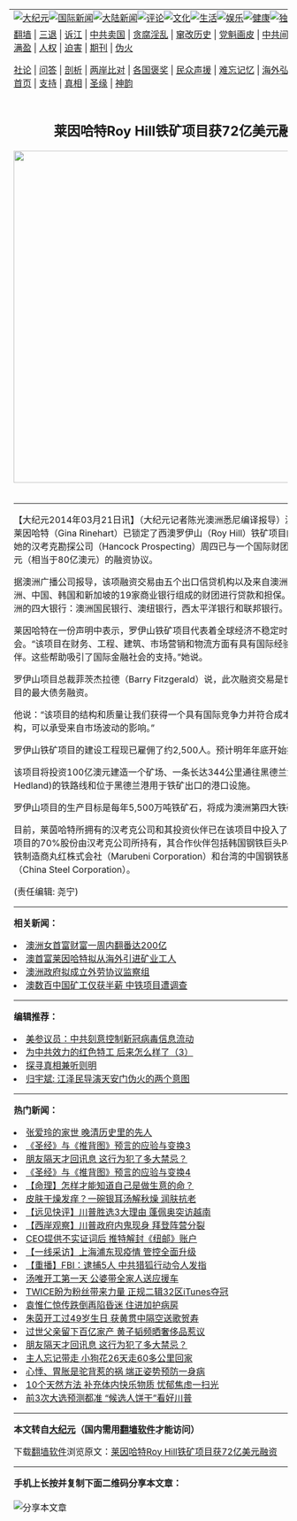 <a name="1" id="1" target="_blank"></a><span id="1"></span>
<table align=center border="0"><tr><td colspan="2" VALIGN=TOP><a href="https://github.com/yfvdmz376/djy/blob/master/gb/nsc413.md#1"><img src="https://raw.githubusercontent.com/yfvdmz376/www/master/t/djy/1.jpg" title="大纪元"></a><a href="https://github.com/yfvdmz376/djy/blob/master/gb/n24hr.md#1"><img src="https://raw.githubusercontent.com/yfvdmz376/www/master/t/djy/3.jpg" title="国际新闻"></a><a href="https://github.com/yfvdmz376/djy/blob/master/gb/nsc413.md#1"><img src="https://raw.githubusercontent.com/yfvdmz376/www/master/t/djy/4.jpg" title="大陆新闻"></a><a href="https://github.com/yfvdmz376/djy/blob/master/gb/news392.md#1"><img src="https://raw.githubusercontent.com/yfvdmz376/www/master/t/djy/5.jpg" title="评论"></a><a href="https://github.com/yfvdmz376/djy/blob/master/gb/news2007.md#1"><img src="https://raw.githubusercontent.com/yfvdmz376/www/master/t/djy/6.jpg" title="文化"></a><a href="https://github.com/yfvdmz376/djy/blob/master/gb/news2008.md#1"><img src="https://raw.githubusercontent.com/yfvdmz376/www/master/t/djy/7.jpg" title="生活"></a><a href="https://github.com/yfvdmz376/djy/blob/master/gb/ncyule.md#1"><img src="https://raw.githubusercontent.com/yfvdmz376/www/master/t/djy/8.jpg" title="娱乐"></a><a href="https://github.com/yfvdmz376/djy/blob/master/gb/nsc1002.md#1"><img src="https://raw.githubusercontent.com/yfvdmz376/www/master/t/djy/9.jpg" title="健康"><a href="https://github.com/yfvdmz376/djy/blob/master/gb/nf6092.md#1"><img src="https://raw.githubusercontent.com/yfvdmz376/www/master/t/djy/10a.jpg" title="独家"></a><a href="https://github.com/yfvdmz376/djy/blob/master/gb/nf4514.md#1"><img src="https://raw.githubusercontent.com/yfvdmz376/www/master/t/djy/12a.jpg" title="头条"></a></td></tr>
<tr><td colspan="2" VALIGN=TOP><a target="_blank" href="https://github.com/yfvdmz376/www/blob/master/README.md?zsrh#1">翻墙</a> | <a target="_blank" href="https://github.com/yfvdmz376/djy/blob/master/gb/nf5657.md#1">三退</a> | <a target="_blank" href="https://github.com/yfvdmz376/djy/blob/master/gb/nf6124.md#1">诉江</a> | <a target="_blank" href="https://github.com/yfvdmz376/djy/blob/master/gb/nf1176117.md#1">中共卖国</a> | <a target="_blank" href="https://github.com/yfvdmz376/djy/blob/master/gb/nf5773.md#1">贪腐淫乱</a> | <a target="_blank" href="https://github.com/yfvdmz376/djy/blob/master/gb/nf1176115.md#1">窜改历史</a> | <a target="_blank" href="https://github.com/yfvdmz376/djy/blob/master/gb/nf1176107.md#1">党魁画皮</a> | <a target="_blank" href="https://github.com/yfvdmz376/djy/blob/master/gb/nf1320400.md#1">中共间谍</a> | <a target="_blank" href="https://github.com/yfvdmz376/djy/blob/master/gb/nf1176114.md#1">破坏传统</a> | <a target="_blank" href="https://github.com/yfvdmz376/ntdtv/blob/master/gb/prog447_1.md#1">恶贯满盈</a> | <a target="_blank" href="https://github.com/yfvdmz376/djy/blob/master/gb/ncid278.md#1">人权</a> | <a target="_blank" href="https://github.com/yfvdmz376/djy/blob/master/gb/nf1176111.md#1">迫害</a> | <a target="_blank" href="https://gitlab.com/szzdlab/mh-qikan/blob/master/README.md#1">期刊</a> | <a target="_blank" href="https://github.com/yfvdmz376/djy/blob/master/gb/nf5562.md#1">伪火</a></p><p><a target="_blank" href="https://github.com/yfvdmz376/djy/blob/master/gb/9p.md#1">社论</a> | <a target="_blank" href="https://github.com/yfvdmz376/djy/blob/master/gb/nf4378.md#1">问答</a> | <a target="_blank" href="https://github.com/yfvdmz376/djy/blob/master/gb/nf5792.md#1">剖析</a> | <a target="_blank" href="https://github.com/yfvdmz376/djy/blob/master/gb/nf5735.md#1">两岸比对</a> | <a target="_blank" href="https://github.com/yfvdmz376/djy/blob/master/gb/nf6119.md#1">各国褒奖</a> | <a target="_blank" href="https://github.com/yfvdmz376/djy/blob/master/gb/nf6120.md#1">民众声援</a> | <a target="_blank" href="https://github.com/yfvdmz376/djy/blob/master/gb/nf1188594.md#1">难忘记忆</a> | <a target="_blank" href="https://github.com/yfvdmz376/djy/blob/master/gb/nf3180.md#1">海外弘传</a> | <a target="_blank" href="https://github.com/yfvdmz376/djy/blob/master/gb/nf5410.md#1">万人上访</a> | <a target="_blank" href="https://github.com/yfvdmz376/www/blob/master/README.md?zsrh#1">平台首页</a> | <a target="_blank" href="https://github.com/yfvdmz376/djy/blob/master/gb/nf4386.md#1">支持</a> | <a target="_blank" href="https://github.com/yfvdmz376/djy/blob/master/gb/nf4389.md#1">真相</a> | <a target="_blank" href="https://github.com/yfvdmz376/djy/blob/master/gb/nf5790.md#1">圣缘</a> | <a target="_blank" href="https://github.com/yfvdmz376/djy/blob/master/gb/nf4786.md#1">神韵</a></td></tr>
<tr><td VALIGN=TOP width="626"><h2 align=center>莱因哈特Roy Hill铁矿项目获72亿美元融资</h2>
<img width="600" src="https://i.epochtimes.com/assets/uploads/2020/10/ccp-virus-global-jytj_1200x800-320x200.jpg" />
<h6></h6>
<hr>
	<p>【大纪元2014年03月21日讯】（大纪元记者陈光澳洲悉尼编译报导）澳洲矿业大亨<ahref="https://github.com/yfvdmz376/djy/blob/master/gb/tag/%E8%8E%B1%E5%9B%A0%E5%93%88%E7%89%B9.md#1">莱因哈特</a>（Gina Rinehart）已锁定了西澳罗伊山（Roy Hill）<ahref="https://github.com/yfvdmz376/djy/blob/master/gb/tag/%E9%93%81%E7%9F%BF.md#1">铁矿</a>项目的最后资金。她的汉考克勘探公司（Hancock Prospecting）周四已与一个国际财团签署了72亿美元（相当于80亿澳元）的融资协议。 </p>
<p>据澳洲广播公司报导，该项融资交易由五个出口信贷机构以及来自澳洲、日本、欧洲、中国、韩国和新加坡的19家商业银行组成的财团进行贷款和担保。 其中包括澳洲的四大银行：澳洲国民银行、澳纽银行，西太平洋银行和联邦银行。</p>
<p><ahref="https://github.com/yfvdmz376/djy/blob/master/gb/tag/%E8%8E%B1%E5%9B%A0%E5%93%88%E7%89%B9.md#1">莱因哈特</a>在一份声明中表示，罗伊山<ahref="https://github.com/yfvdmz376/djy/blob/master/gb/tag/%E9%93%81%E7%9F%BF.md#1">铁矿</a>项目代表着全球经济不稳定时期的一个机会。“该项目在财务、工程、建筑、市场营销和物流方面有具有国际经验的强大合作伙伴。这些帮助吸引了国际金融社会的支持。”她说。</p>
<p>罗伊山项目总裁菲茨杰拉德（Barry Fitzgerald）说，此次融资交易是世界上采矿项目的最大债务融资。 </p>
<p>他说：“该项目的结构和质量让我们获得一个具有国际竞争力并符合成本效益的资金结构，可以承受来自市场波动的影响。”</p>
<p>罗伊山铁矿项目的建设工程现已雇佣了约2,500人。预计明年年底开始投入生产。</p>
<p>该项目将投资100亿澳元建造一个矿场、一条长达344公里通往黑德兰港(Port Hedland)的铁路线和位于黑德兰港用于铁矿出口的港口设施。</p>
<p>罗伊山项目的生产目标是每年5,500万吨铁矿石，将成为澳洲第四大铁矿项目。 </p>
<p>目前，莱茵哈特所拥有的汉考克公司和其投资伙伴已在该项目中投入了32亿澳元。该项目的70%股份由汉考克公司所持有，其合作伙伴包括韩国钢铁巨头Posco、日本钢铁制造商丸红株式会社（Marubeni Corporation）和台湾的中国钢铁股份有限公司（China Steel Corporation）。</p>
<p>
<p>(责任编辑: 尧宁)</p>
	
<hr>


<strong>相关新闻：</strong>
<li><a href="https://github.com/yfvdmz376/djy/blob/master/gb/12/1/26/n3495329.md#1">澳洲女首富财富一周内翻番达200亿</a></li>
<li><a href="https://github.com/yfvdmz376/djy/blob/master/gb/12/3/30/n3554370.md#1">澳首富莱因哈特拟从海外引进矿业工人</a></li>
<li><a href="https://github.com/yfvdmz376/djy/blob/master/gb/12/5/29/n3599539.md#1">澳洲政府拟成立外劳协议监察组</a></li>
<li><a href="https://github.com/yfvdmz376/djy/blob/master/gb/12/5/29/n3599945.md#1">澳数百中国矿工仅获半薪 中铁项目遭调查</a></li>
<hr>


<strong>编辑推荐：</strong>
<li><a href="https://github.com/onzhi266/djy/blob/master/gb/20/2/22/n11887949.md#1">美参议员：中共刻意控制新冠病毒信息流动</a></li>
<li><a href="https://github.com/tsiac2612/djy/blob/master/gb/20/1/1/n11760806.md#1" target="_blank">为中共效力的红色特工 后来怎么样了（3）</a></li><li><a href="https://github.com/yfvdmz376/djy/blob/master/gb/11/6/17/n3289382.md?dfh#1" target="_blank">探寻真相兼听则明</a></li><li><a href="https://github.com/tsiac2612/djy/blob/master/gb/15/2/27/n4375491.md#1" target="_blank">归宇斌: 江泽民导演天安门伪火的两个意图</a></li>
<hr>

<strong>热门新闻：</strong>
<li><a href="https://github.com/wgmnan306/djy/blob/master/gb/20/10/22/n12494562.md#1">张爱玲的家世 晚清历史里的先人</a></li>
<li><a href="https://github.com/wgmnan306/djy/blob/master/gb/20/9/30/n12442831.md#1">《圣经》与《推背图》预言的应验与变换3</a></li>
<li><a href="https://github.com/wgmnan306/djy/blob/master/gb/20/9/19/n12415906.md#1">朋友隔天才回讯息 这行为犯了多大禁忌？</a></li>
<li><a href="https://github.com/wgmnan306/djy/blob/master/gb/20/9/30/n12442832.md#1">《圣经》与《推背图》预言的应验与变换4</a></li>
<li><a href="https://github.com/wgmnan306/djy/blob/master/gb/20/8/10/n12318958.md#1">【命理】怎样才能知道自己是做生意的命？</a></li>
<li><a href="https://github.com/wgmnan306/djy/blob/master/gb/20/10/29/n12511487.md#1">皮肤干燥发痒？一碗银耳汤解秋燥 润肤抗老</a></li>
<li><a href="https://github.com/wgmnan306/djy/blob/master/gb/20/10/29/n12511883.md#1">【远见快评】川普胜选3大理由 蓬佩奥突访越南</a></li>
<li><a href="https://github.com/wgmnan306/djy/blob/master/gb/20/10/29/n12510015.md#1">【西岸观察】川普政府内鬼现身 拜登阵营分裂</a></li>
<li><a href="https://github.com/wgmnan306/djy/blob/master/gb/20/10/28/n12509051.md#1">CEO提供不实证词后 推特解封《纽邮》账户</a></li>
<li><a href="https://github.com/wgmnan306/djy/blob/master/gb/20/10/28/n12508576.md#1">【一线采访】上海浦东现疫情 管控全面升级</a></li>
<li><a href="https://github.com/wgmnan306/djy/blob/master/gb/20/10/28/n12507118.md#1">【重播】FBI：逮捕5人 中共猎狐行动令人发指</a></li>
<li><a href="https://github.com/wgmnan306/djy/blob/master/gb/20/10/27/n12506230.md#1">汤唯开工第一天 公婆带全家人送应援车</a></li>
<li><a href="https://github.com/wgmnan306/djy/blob/master/gb/20/10/27/n12504715.md#1">TWICE盼为粉丝带来力量 正规二辑32区iTunes夺冠</a></li>
<li><a href="https://github.com/wgmnan306/djy/blob/master/gb/20/10/27/n12504942.md#1">袁惟仁惊传跌倒再陷昏迷 住进加护病房</a></li>
<li><a href="https://github.com/wgmnan306/djy/blob/master/gb/20/10/27/n12506472.md#1">朱茵开工过49岁生日 获黄贯中隔空送歌贺寿</a></li>
<li><a href="https://github.com/wgmnan306/djy/blob/master/gb/20/10/28/n12509127.md#1">过世父亲留下百亿家产 黄子韬频晒奢侈品惹议</a></li>
<li><a href="https://github.com/wgmnan306/djy/blob/master/gb/20/9/19/n12415906.md#1">朋友隔天才回讯息 这行为犯了多大禁忌？</a></li>
<li><a href="https://github.com/wgmnan306/djy/blob/master/gb/20/10/29/n12509968.md#1">主人忘记带走 小狗花26天走60多公里回家</a></li>
<li><a href="https://github.com/wgmnan306/djy/blob/master/gb/20/10/23/n12496965.md#1">心悸、胃胀是驼背惹的祸 端正姿势预防一身病</a></li>
<li><a href="https://github.com/wgmnan306/djy/blob/master/gb/20/10/27/n12506567.md#1">10个天然方法 补充体内快乐物质 忧郁焦虑一扫光</a></li>
<li><a href="https://github.com/wgmnan306/djy/blob/master/gb/20/10/28/n12507771.md#1">前3次大选预测都准 “候选人饼干”看好川普</a></li>
<hr>

<strong>本文转自<a href="https://www.epochtimes.com">大纪元</a>（国内需用<a href="https://github.com/yfvdmz376/www/blob/master/README.md#8">翻墙软件</a>才能访问）</strong><p>下载<a href="https://github.com/yfvdmz376/www/blob/master/README.md#8">翻墙软件</a>浏览原文：<a href="https://www.epochtimes.com/gb/14/3/21/n4112069.htm">莱因哈特Roy Hill铁矿项目获72亿美元融资</a></p><hr>

<strong>手机上长按并复制下面二维码分享本文章：</strong><br><br><img src="https://chart.apis.google.com/chart?cht=qr&chs=240x240&choe=UTF-8&chld=M|2&chl=https://github.com/yfvdmz376/djy/blob/master/gb/14/3/21/n4112069.md%231" title="分享本文章"></td><td VALIGN=TOP><a href="https://github.com/yfvdmz376/djy/blob/master/gb/16/1/21/n4622075.md?dfh#1" target="_blank"><img src="https://raw.githubusercontent.com/yfvdmz376/djy/master/gb/300/wei-f1.jpg" title="中共的伪火骗局"  alt="中共的伪火骗局"></a><br><a href="https://github.com/yfvdmz376/www/blob/master/README.md?dfh#9" target="_blank"><img src="https://raw.githubusercontent.com/yfvdmz376/djy/master/gb/300/yong-h.jpg" title="永恒的见证"  alt="永恒的见证"></a><br><a href="https://github.com/yfvdmz376/djy/blob/master/gb/13/9/29/n3974789.md?dfh#1" target="_blank"><img src="https://raw.githubusercontent.com/yfvdmz376/djy/master/gb/300/shang-lnz.jpg" title="善良女子被中共投男牢"  alt="善良女子被中共投男牢"></a><br><a href="https://github.com/yfvdmz376/djy/blob/master/gb/16/3/16/n4663449.md?dfh#1" target="_blank"><img src="https://raw.githubusercontent.com/yfvdmz376/djy/master/gb/300/huo-z3.jpg" title="警卫目击活摘器官"  alt="警卫目击活摘器官"></a><br><a href="https://github.com/yfvdmz376/djy/blob/master/gb/16/8/7/n8177641.md?dfh#1" target="_blank"><img src="https://raw.githubusercontent.com/yfvdmz376/djy/master/gb/300/huo-z4.jpg" title="证人描述活摘恐怖"  alt="证人描述活摘恐怖"></a><br><a href="https://github.com/yfvdmz376/djy/blob/master/gb/10/4/19/n2881569.md?dfh#1" target="_blank"><img src="https://raw.githubusercontent.com/yfvdmz376/djy/master/gb/300/huo-z1.jpg" title="揭开活摘器官黑幕"  alt="揭开活摘器官黑幕"></a><br><a href="https://github.com/yfvdmz376/djy/blob/master/gb/10/11/7/n3077476.md?dfh#1" target="_blank"><img src="https://raw.githubusercontent.com/yfvdmz376/djy/master/gb/300/ma-ks.jpg" title="马克思的成魔之路"  alt="马克思的成魔之路"></a><br><a href="https://github.com/yfvdmz376/djy/blob/master/gb/14/6/9/n4173977.md?dfh#1" target="_blank"><img src="https://raw.githubusercontent.com/yfvdmz376/djy/master/gb/300/chang-zs.jpg" title="藏字石 蕴天机"  alt="藏字石 蕴天机"></a><br><a href="https://github.com/yfvdmz376/djy/blob/master/gb/18/5/10/n10381511.md?dfh#1" target="_blank"><img src="https://raw.githubusercontent.com/yfvdmz376/djy/master/gb/300/st1.jpg" title="关注3亿人三退"  alt="关注3亿人三退"></a><br><a href="https://github.com/yfvdmz376/djy/blob/master/gb/18/3/21/n10237682.md?dfh#1" target="_blank"><img src="https://raw.githubusercontent.com/yfvdmz376/djy/master/gb/300/jie-t.jpg" title="解体中共复兴中华"  alt="解体中共复兴中华"></a><br><a href="https://github.com/yfvdmz376/djy/blob/master/gb/9/2/9/n2422991.md?dfh#1" target="_blank"><img src="https://raw.githubusercontent.com/yfvdmz376/djy/master/gb/300/gao-zs.jpg" title="中共迫害良心律师"  alt="中共迫害良心律师"></a><br><a href="https://github.com/yfvdmz376/djy/blob/master/gb/18/12/9/n10900044.md?dfh#1" target="_blank"><img src="https://raw.githubusercontent.com/yfvdmz376/djy/master/gb/300/sj1.jpg" title="303万人举报江泽民"  alt="303万人举报江泽民"></a><br><a href="https://github.com/yfvdmz376/djy/blob/master/gb/18/8/28/n10672014.md?dfh#1" target="_blank"><img src="https://raw.githubusercontent.com/yfvdmz376/djy/master/gb/300/sj2.jpg" title="这些官员为何起诉江泽民"  alt="这些官员为何起诉江泽民"></a><br><a href="https://github.com/yfvdmz376/djy/blob/master/gb/8/12/18/n2367165.md?dfh#1" target="_blank"><img src="https://raw.githubusercontent.com/yfvdmz376/djy/master/gb/300/liangan.jpg" title="海峡两岸的强烈对比"  alt="海峡两岸的强烈对比"></a><br><a href="https://github.com/yfvdmz376/djy/blob/master/gb/15/12/10/n4593139.md?dfh#1" target="_blank"><img src="https://raw.githubusercontent.com/yfvdmz376/djy/master/gb/300/jia-ndzl.jpg" title="加拿大总理的贺信"  alt="加拿大总理的贺信"></a><br><a href="https://github.com/yfvdmz376/djy/blob/master/gb/11/6/17/n3289382.md?dfh#1" target="_blank"><img src="https://raw.githubusercontent.com/yfvdmz376/djy/master/gb/300/xiao-wd.jpg" title="探寻真相兼听则明"  alt="探寻真相兼听则明"></a><br><a href="https://github.com/yfvdmz376/djy/blob/master/gb/18/10/27/n10812623.md?dfh#1" target="_blank"><img src="https://raw.githubusercontent.com/yfvdmz376/djy/master/gb/300/yindu.jpg" title="印度媒体报道东方"  alt="印度媒体报道东方"></a><br><a href="https://github.com/yfvdmz376/djy/blob/master/gb/18/6/9/n10469652.md?dfh#1" target="_blank"><img src="https://raw.githubusercontent.com/yfvdmz376/djy/master/gb/300/xie-j.jpg" title="不一样的海外校园"  alt="不一样的海外校园"></a><br><a href="https://github.com/yfvdmz376/djy/blob/master/gb/7/4/5/n1669415.md?dfh#1" target="_blank"><img src="https://raw.githubusercontent.com/yfvdmz376/djy/master/gb/300/li-up.jpg" title="从大师到徒弟的传奇"  alt="从大师到徒弟的传奇"></a><br><a href="https://github.com/yfvdmz376/djy/blob/master/gb/17/5/26/n9191512.md?dfh#1" target="_blank"><img src="https://raw.githubusercontent.com/yfvdmz376/djy/master/gb/300/zfl2.jpg" title="亿万人与东方一本奇书"  alt="亿万人与东方一本奇书"></a><br><a href="https://github.com/yfvdmz376/djy/blob/master/gb/13/11/27/n4020290.md?dfh#1" target="_blank"><img src="https://raw.githubusercontent.com/yfvdmz376/djy/master/gb/300/zhen-h.jpg" title="大陆见不到的震撼场面"  alt="大陆见不到的震撼场面"></a><br><a href="https://github.com/yfvdmz376/djy/blob/master/gb/15/7/17/n4482910.md?dfh#1" target="_blank"><img src="https://raw.githubusercontent.com/yfvdmz376/djy/master/gb/300/dalu-sk.jpg" title="人心向善 大陆当初盛况"  alt="人心向善 大陆当初盛况"></a><br><a href="https://github.com/yfvdmz376/djy/blob/master/gb/19/1/5/n10955468.md?dfh#1" target="_blank"><img src="https://raw.githubusercontent.com/yfvdmz376/djy/master/gb/300/zfl1.jpg" title="追寻真理 这书讲什么"  alt="追寻真理 这书讲什么"></a><br><a href="https://github.com/yfvdmz376/www/blob/master/README.md?dfh#1" target="_blank"><img src="https://raw.githubusercontent.com/yfvdmz376/djy/master/gb/300/fq1.jpg" title="下载免费翻墙软件"  alt="下载免费翻墙软件"></a><br></td></tr></table>
